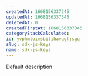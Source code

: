 ```yaml
---
createdAt: 1668156337345
updatedAt: 1668156337345
deletedAt: 0
createdFirstAt: 1668156337345
categoryStackCalculated: 
id: yvphmloimsbilihavqgfjsgq
slug: sdk-js-keys
name: sdk-js-keys
---
```


Default description